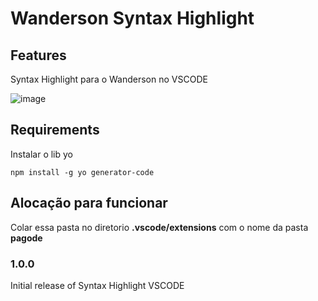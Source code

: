 # Wanderson Syntax Highlight



## Features

Syntax Highlight para o Wanderson no VSCODE

![image](https://user-images.githubusercontent.com/51367004/188050994-a3c19c20-5ecb-4297-bf7d-65a75d5b6537.png)


## Requirements

Instalar o lib yo

`npm install -g yo generator-code`


## Alocação para funcionar


Colar essa pasta no diretorio **.vscode/extensions** com o nome da pasta **pagode**


### 1.0.0

Initial release of Syntax Highlight VSCODE

